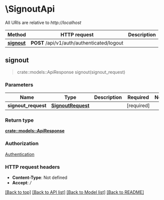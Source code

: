 # \SignoutApi

All URIs are relative to *http://localhost*

Method | HTTP request | Description
------------- | ------------- | -------------
[**signout**](SignoutApi.md#signout) | **POST** /api/v1/auth/authenticated/logout | 



## signout

> crate::models::ApiResponse signout(signout_request)


### Parameters


Name | Type | Description  | Required | Notes
------------- | ------------- | ------------- | ------------- | -------------
**signout_request** | [**SignoutRequest**](SignoutRequest.md) |  | [required] |

### Return type

[**crate::models::ApiResponse**](ApiResponse.md)

### Authorization

[Authentication](../README.md#Authentication)

### HTTP request headers

- **Content-Type**: Not defined
- **Accept**: */*

[[Back to top]](#) [[Back to API list]](../README.md#documentation-for-api-endpoints) [[Back to Model list]](../README.md#documentation-for-models) [[Back to README]](../README.md)

